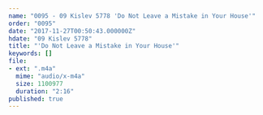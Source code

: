 ```yaml
---
name: "0095 - 09 Kislev 5778 'Do Not Leave a Mistake in Your House'"
order: "0095"
date: "2017-11-27T00:50:43.000000Z"
hdate: "09 Kislev 5778"
title: "'Do Not Leave a Mistake in Your House'"
keywords: []
file:
- ext: ".m4a"
  mime: "audio/x-m4a"
  size: 1100977
  duration: "2:16"
published: true
---
```


